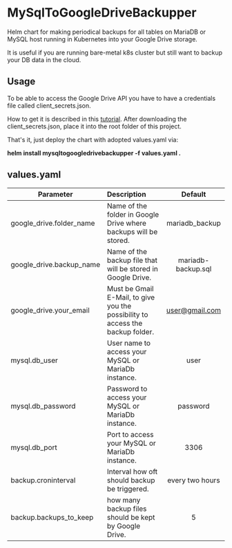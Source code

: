 # MySqlToGoogleDriveBackupper

Helm chart for making periodical backups for all tables on MariaDB or MySQL host running in Kubernetes into your Google Drive storage.

It is useful if you are running bare-metal k8s cluster but still want to backup your DB data in the cloud.

## Usage

To be able to access the Google Drive API you have to have a credentials file called client_secrets.json.

How to get it is described in this [tutorial](https://medium.com/analytics-vidhya/pydrive-to-download-from-google-drive-to-a-remote-machine-14c2d086e84e).
After downloading the client_secrets.json, place it into the root folder of this project.

That's it, just deploy the chart with adopted values.yaml via:

**helm install mysqltogoogledrivebackupper -f values.yaml .**

## values.yaml

| Parameter                | Description                                                                    |      Default       |
| ------------------------ | :----------------------------------------------------------------------------- | :----------------: |
| google_drive.folder_name | Name of the folder in Google Drive where backups will be stored.               |   mariadb_backup   |
| google_drive.backup_name | Name of the backup file that will be stored in Google Drive.                   | mariadb-backup.sql |
| google_drive.your_email  | Must be Gmail E-Mail, to give you the possibility to access the backup folder. |   user@gmail.com   |
| mysql.db_user            | User name to access your MySQL or MariaDb instance.                            |        user        |
| mysql.db_password        | Password to access your MySQL or MariaDb instance.                             |      password      |
| mysql.db_port            | Port to access your MySQL or MariaDb instance.                                 |        3306        |
| backup.croninterval      | Interval how oft should backup be triggered.                                   |  every two hours   |
| backup.backups_to_keep   | how many backup files should be kept by Google Drive.                          |         5          |
